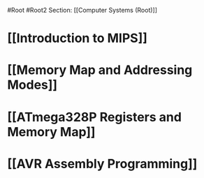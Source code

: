 #Root #Root2 Section: [[Computer Systems (Root)]]
# [[Introduction to MIPS]]
# [[Memory Map and Addressing Modes]]
# [[ATmega328P Registers and Memory Map]]
# [[AVR Assembly Programming]]
